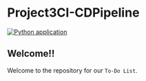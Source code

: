 # Project3CI-CDPipeline

[![Python application](https://github.com/RPSeaman/Project3CICDPipeline/actions/workflows/python-app.yml/badge.svg?branch=main)](https://github.com/RPSeaman/Project3CICDPipeline/actions/workflows/python-app.yml)


## Welcome!!
Welcome to the repository for our `To-Do List`.


